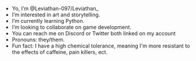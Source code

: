 -  Yo, I’m @Leviathan-097/Leviathan_
-  I’m interested in art and storytelling.
-  I’m currently learning Python.
-  I’m looking to collaborate on game development.
-  You can reach me on Discord or Twitter both linked on my account
-  Pronouns: they/them.
-  Fun fact: I have a high chemical tolerance, meaning I'm more resistant to the effects of caffeine, pain killers, ect.

